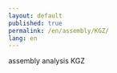 ```yaml
---
layout: default
published: true
permalink: /en/assembly/KGZ/
lang: en
---
```


assembly analysis KGZ
